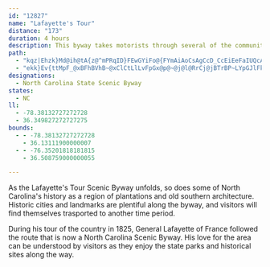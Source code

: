 ```yaml
---
id: "12827"
name: "Lafayette's Tour"
distance: "173"
duration: 4 hours
description: This byway takes motorists through several of the communities which Lafayette visited on his 1825 tour of the area.
path:
  - "kqz|Ehzk}Md@ih@tA{z@^mPRqID}FEwGYiFo@{FYmAiAoCsAgCcD_CcEiEeFaIUQcAuA^e@AeAO_A?kCH}BtA_PDaJcGck@SsDAsEdAmOXsBdBqT\\{H?wBcAoNKgDD{Et@uQe@}RiAgo@OmCYaBi@yCi@kBqOy\\YyAcAmCeAgFs@aIOeDNgm@EuKOgBm@iDm@iBiHmOi@sA]aAa@kB_@_DGaCGkbAVqWEkG[mEmFa\\m@mFeCk]SmESmOK_Dm@}GyEcd@iAgGwJab@c@gCUcD?iFVmEtEi^ZuD?mEc@mEo@kCuAiDak@kbA}BmFoC{Is@_Du@sEcAsIuOk{Ay@oGy@_Do@_BoAmB}@eAsByAgCgAcMkDgRaGwEyBie@{VsAaAqAqAmAgBo@uAcAyC_@sBS_CaAeY}AyLgBgLqAuM@gA\\eDxD}XcIsAFa@lBiO|@sITaDSmKHaB|@{HJyD|EeFlEaGpDuGtBgFrAwE~Lqj@hAyEbDyJlN__@`AsChByIlBiLhBsH~FkS`B_FdByDlA_B~CuCdGsDl}@ug@|C}ArDaA|T_CrBm@~AgAvIsK~AsAxB}@lQuDnB_AdH{FdBgCxA_Eld@qcBrEoQl@{DtE_`@|PwpBbBoQd@iDhBuJfCyIjCuH`h@ytAhCuF`I}L|D}E|U}WfGiGlGoIbU}\\lBeC|G}JrOsXxBmDdAoAlCcCt`@eXbEyC|BmBtNmNz|@s|@nf@eWvDeBhTaO`OuK|AeAnPaJbC{Ah{AgnA`HeFfFaD`IwCjLgCjNmBdJ_Az^oEjKq@}e@un@oAmBmBmDsFiNcAkBcMcTeC{DmFsHcGgHkKsKIYcPuO_CyCqHwHsE}FgE{GoCoFmf@ekAmE{LiK_a@WuGxEqY~@qExBcMpAoLtAo`@BiHSoFm@mEaAqEaCmHu@uDe@sCiAsKi@eBqBsDuDuDiBaCqAeCyEkRyAwGc@mE\\_]rIcTzI{RxBaEpEcHzLmPhG_d@fBwT|CiRtAmLl@oD~@iCjJeNn@wAh@aBj@kERiEE_Bc@aEUkAcB{E{HuPyEuMc@eD_AcKoA{P]gFA_B~@i\\PkRA}Cy@wMc@yE[uBsAaF]kBIaB[aUBaCNkBvJgb@h@kD|CqWNqDDuJ^cFhCmN`BiGrJuTl@qBXgBDaF}@_Z_@_Jo@oJ_Aiu@y@aM?_ANyBxEkWjCaRdAmD~AsCxM{Nz@kAfAuBhAeEC}Ee@_GqBcPsDwTeSsx@mEwRyBqSi@kNUaIFwHv@uVkLgGiBmA{J{HySmNiAoAg@}@o@gBqH}WeAeDiAmBoBgBoP{Jm@w@sEmK_b@mdAaLkVcBsCgYec@}BuEe`@_rAy@eEmAcIg@uGOeDVyk@`A{HjDeT|@aKNkCh@{S?iC_@aDUuAs@uBkHaNsCyCuKuIeBeB}DcGeA_Ci@gCYmE_Ai\\gCsX_@kBc@wAo@iAiX}a@qA_C[{@e@sBYyBSkEBaC^sDrB{IxBmKlH_@vBYjA_@~@a@rMkLxCoB|@]bDu@dCQfB?bCVdLzBfHdAlj@tFpI~A`QlFrCj@fDRzk@PrFl@lHrBr@^hBj@~A_C~{CmzBzDuBv`@iQ~ImE`L{It@e@tL_K~MuJhOcKffAoq@d|@}i@tOeKxFeDlv@gf@lj@c]pS{MxBaChB_DlX{k@j@aBxHuPdb@q|@bm@_rAfjAidCfJqQpHoO|Sk`@rw@c|AnE}KjFcVr@cCdAuCn@gA|AsB`I{IlGqGvEoFh@_AZs@xToy@fGmb@|@yHgl@uLcBKoMl@wGNmB_@kBk@qRaHiBgAyAcBaReX}EsGwBaCy@s@yBkAyC_AqEg@gMe@yZm@kAI_AUmDkAa\\gMo}@m[kb@mOcViJkrAye@eO_GmCyBkKuM_TcYe{@ohAmGmGsn@si@uMsL{CoD{CgEaDsFoBeEaaB_bEsBeG_BoIuIso@_AoIe@uIgCet@i@iH_AmFmAkEkBuEcB_DsCuDkC_CsUiPqOaHaUsGcEgB}]eXaHmEhA_CPkAXcQVwEd@wFhBoMb@eBdO}{@NsBDmAi@_RiAii@k@eZCqFHaCXsBdEwVhAaILsDMsBmJyc@o@kDo@}I}D{u@SaBO_Ae@}A}@{AyEaH_@q@w@uCwM{|@gG_]oAyDqAeCgt@euAmBkEiAiFmBar@oEal@w@aGsGcVmDmK}@sDUyB_@y^h@sLSuImEuf@U_C]_Bw@{CqRw\\kLsQeDuHw@eCUuBEqBdAyg@?aDUaE_AoLc@qCe@{AiAgCgJuRs@eE{Eoq@qA_YWaIiCum@k@eRqAeo@kAfAyAr@gBPoA?uPw@oQ{AwXkBiKaAyG_@mEFmB`@mFpByAjA_OpOq[jFaLrCaHlAiCrAsS`M}EjBiCl@mETqIO{Ik@sEm@oMsLcBs@sEDcHx@sCEaY{IsBS_BXwE`CaGpDmAb@oFjAwU~B^iS[kBFsBuPiCeS_CqHYyBs@yC_FmBmCyUo_@cCuBqEw@mFbAyC~A}VbSmUjQEpAkXpW{LrKsBtC{LlTwIhIoLrIaMhLyN~GmEhAiF|@_Kz@u@V{Kz@gJlA{H|A_h@bQgEdAePtCcVpHuGnByCd@wDGuB_@cBk@cCsAkY{WeCaAiAYmD_@Y{K?kDh@ac@]eYAi]IaDHyF}BeBwAcBeBkAsAq@uN{BsQ_C_QgFeCgAsBkAqGuFcDwEsE}J_Oq]oLcX_GmJSe@qJ{OyPeXiEuHcBsGsB{NmAd@_F~@eIj@yBl@aJeAa_@XmUcJ}C_DaE{FoE}DqFaEcGoGwBeBeBm@}C_@yL?_Et@eL|CaWnTeDbDcAh@kHWwO~BFwAlCqSHgCYmC_AyCoCgGcAyAmGmH}@qAKg@OeC^aCxDiQfDcQ@_Co@oFcIei@S_CBmBp@{Ct[qiA|CoJnF{RtDuLtB~BfF`I~KjSlItNbV|XfG~DnDyL`C_KxAkEhA{An@_@fCWhCe@~CeBl@uBhAuFp]sqAn@y@bAeClCgIhA{BbE_FdMuMt@m@`IuKtu@arAfCgFnCqIvAiCxA_BpXwS|JmIzIeIdAoAvVe^bDwDjZoM~NiHpRsFpGsA"
  - "ekk}Ev{ttMpF_@xBFhBVhB~@xClCtLlLvFpGx@p@~@j@l@RrCj@jBTrBP~LYpGJlFk@lDgAjOyF`IuBnPqCtNkBn@UxB_@vEQtSxCfDxA^v@rEbFfCjB~MtDbCV~@iY|@cQj@uDhAyEnByElEyI`AgAnAaCnFyIeFoEiIgKoDmGaLiQySc]oGsJ{Ry[sd@cq@gMoQqQwWoCsEcT{YqLsRiBcCaCcCmNaMgBsBoBsDqKiWyBsD{EgHxNwXbEgLxAoBrAuArBmBt@a@nAyBlAkD`FyQz@}BnAsBnKcNlBuCt@iB|@iClGaXTmCx@}TImGYgDQgAcByGaAgC{@eBeAkAeKiIsA}Ay@}AeAmDiAsJs@gCo@kDMmDLaH^mCdCaLpFcRtMgi@lA{FTyCEeNHqHJeDbC_^b@eEh@aC~@kBz@gAbAy@|SaNxPiLhCwAhB{BhAsCn@aCt@eIfGkdAbBcW~M{lBpI}x@xBiUpCk`@^{DjAqGfC{Ih@uD^iPJkJLuBEaEjQyDbA]nDaCpCiCtAeCtZup@rB_FhAuDbCkOhd@wzC^gFJ{D|@u}@_K~Fk@Ry@?gg@mPkGiBq@IqCVsqApPwGHc]dAeR}AqKgAuL{AgJwAsFAmEQ{Ek@sGsA_AEcC\\qAn@u@dA}EdJeAzAsBpBaCf@yBRoDYam@iMaT_Eq@?gQrDUkBo@cIcRgvCKyFZyI`TimDf@aI\\wC|B}Lh[szAf@{AtAkClFwG`BeCx@sBj@eDHaDDok@sBay@B_F~@}DxBeHb@{@vI{Wx@gDJmCg@qa@MyDO{B_@wBaHsXiBsIsHac@wBsNi@aEc@sFe@uIHsCJkApF}XTyBBu@CsA}Dyo@ByE|F}x@|f@etGtL}|AzJqsA?yLy@cuAFgEzXmmBr@mDvYymA~D}VzPku@VyApA}NpB{a@^mCdKy`@l@sA{@}BuO{w@QoBeAmF{Fch@y@oIq@cFaC_V?_BPgFhGo`@pH{o@dAiG"
designations:
  - North Carolina State Scenic Byway
states:
  - NC
ll:
  - -78.38132727272728
  - 36.349827272727275
bounds:
  - - -78.38132727272728
    - 36.13111900000007
  - - -76.35201818181815
    - 36.508759000000055

---
```


As the Lafayette's Tour Scenic Byway unfolds, so does some of North Carolina's history as a region of plantations and old southern architecture.  Historic cities and landmarks are plentiful along the byway, and visitors will find themselves trasported to another time period.

During his tour of the country in 1825, General Lafayette of France followed the route that is now a North Carolina Scenic Byway.  His love for the area can be understood by visitors as they enjoy the state parks and historical sites along the way.
